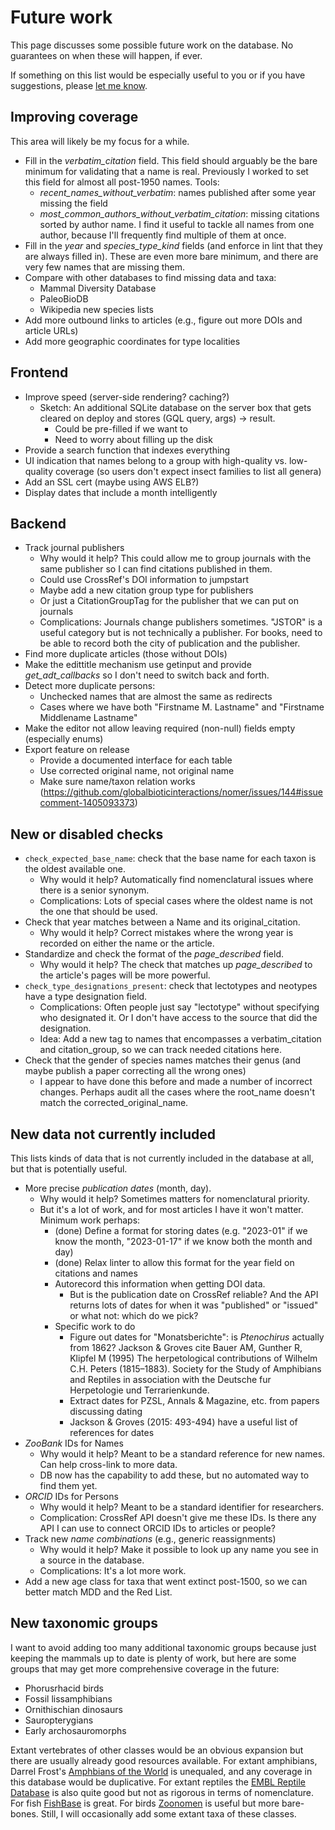 # Future work

This page discusses some possible future work on the database. No guarantees on when
these will happen, if ever.

If something on this list would be especially useful to you or if you have suggestions,
please [let me know](mailto:jelle.zijlstra@gmail.com).

## Improving coverage

This area will likely be my focus for a while.

- Fill in the _verbatim_citation_ field. This field should arguably be the bare minimum
  for validating that a name is real. Previously I worked to set this field for almost
  all post-1950 names. Tools:
  - _recent_names_without_verbatim_: names published after some year missing the field
  - _most_common_authors_without_verbatim_citation_: missing citations sorted by author
    name. I find it useful to tackle all names from one author, because I'll frequently
    find multiple of them at once.
- Fill in the _year_ and _species_type_kind_ fields (and enforce in lint that they are
  always filled in). These are even more bare minimum, and there are very few names that
  are missing them.
- Compare with other databases to find missing data and taxa:
  - Mammal Diversity Database
  - PaleoBioDB
  - Wikipedia new species lists
- Add more outbound links to articles (e.g., figure out more DOIs and article URLs)
- Add more geographic coordinates for type localities

## Frontend

- Improve speed (server-side rendering? caching?)
  - Sketch: An additional SQLite database on the server box that gets cleared on deploy
    and stores (GQL query, args) -> result.
    - Could be pre-filled if we want to
    - Need to worry about filling up the disk
- Provide a search function that indexes everything
- UI indication that names belong to a group with high-quality vs. low-quality coverage
  (so users don't expect insect families to list all genera)
- Add an SSL cert (maybe using AWS ELB?)
- Display dates that include a month intelligently

## Backend

- Track journal publishers
  - Why would it help? This could allow me to group journals with the same publisher so
    I can find citations published in them.
  - Could use CrossRef's DOI information to jumpstart
  - Maybe add a new citation group type for publishers
  - Or just a CitationGroupTag for the publisher that we can put on journals
  - Complications: Journals change publishers sometimes. "JSTOR" is a useful category
    but is not technically a publisher. For books, need to be able to record both the
    city of publication and the publisher.
- Find more duplicate articles (those without DOIs)
- Make the edittitle mechanism use getinput and provide _get_adt_callbacks_ so I don't
  need to switch back and forth.
- Detect more duplicate persons:
  - Unchecked names that are almost the same as redirects
  - Cases where we have both "Firstname M. Lastname" and "Firstname Middlename Lastname"
- Make the editor not allow leaving required (non-null) fields empty (especially enums)
- Export feature on release
  - Provide a documented interface for each table
  - Use corrected original name, not original name
  - Make sure name/taxon relation works
    (https://github.com/globalbioticinteractions/nomer/issues/144#issuecomment-1405093373)

## New or disabled checks

- `check_expected_base_name`: check that the base name for each taxon is the oldest
  available one.
  - Why would it help? Automatically find nomenclatural issues where there is a senior
    synonym.
  - Complications: Lots of special cases where the oldest name is not the one that
    should be used.
- Check that year matches between a Name and its original_citation.
  - Why would it help? Correct mistakes where the wrong year is recorded on either the
    name or the article.
- Standardize and check the format of the _page_described_ field.
  - Why would it help? The check that matches up _page_described_ to the article's pages
    will be more powerful.
- `check_type_designations_present`: check that lectotypes and neotypes have a type
  designation field.
  - Complications: Often people just say "lectotype" without specifying who designated
    it. Or I don't have access to the source that did the designation.
  - Idea: Add a new tag to names that encompasses a verbatim_citation and
    citation_group, so we can track needed citations here.
- Check that the gender of species names matches their genus (and maybe publish a paper
  correcting all the wrong ones)
  - I appear to have done this before and made a number of incorrect changes. Perhaps
    audit all the cases where the root_name doesn't match the corrected_original_name.

## New data not currently included

This lists kinds of data that is not currently included in the database at all, but that
is potentially useful.

- More precise _publication dates_ (month, day).
  - Why would it help? Sometimes matters for nomenclatural priority.
  - But it's a lot of work, and for most articles I have it won't matter. Minimum work
    perhaps:
    - (done) Define a format for storing dates (e.g. "2023-01" if we know the month,
      "2023-01-17" if we know both the month and day)
    - (done) Relax linter to allow this format for the year field on citations and names
    - Autorecord this information when getting DOI data.
      - But is the publication date on CrossRef reliable? And the API returns lots of
        dates for when it was "published" or "issued" or what not: which do we pick?
    - Specific work to do
      - Figure out dates for "Monatsberichte": is _Ptenochirus_ actually from 1862?
        Jackson & Groves cite Bauer AM, Gunther R, Klipfel M (1995) The herpetological
        contributions of Wilhelm C.H. Peters (1815–1883). Society for the Study of
        Amphibians and Reptiles in association with the Deutsche fur Herpetologie und
        Terrarienkunde.
      - Extract dates for PZSL, Annals & Magazine, etc. from papers discussing dating
      - Jackson & Groves (2015: 493-494) have a useful list of references for dates
- _ZooBank_ IDs for Names
  - Why would it help? Meant to be a standard reference for new names. Can help
    cross-link to more data.
  - DB now has the capability to add these, but no automated way to find them yet.
- _ORCID_ IDs for Persons
  - Why would it help? Meant to be a standard identifier for researchers.
  - Complication: CrossRef API doesn't give me these IDs. Is there any API I can use to
    connect ORCID IDs to articles or people?
- Track new _name combinations_ (e.g., generic reassignments)
  - Why would it help? Make it possible to look up any name you see in a source in the
    database.
  - Complications: It's a lot more work.
- Add a new age class for taxa that went extinct post-1500, so we can better match MDD
  and the Red List.

## New taxonomic groups

I want to avoid adding too many additional taxonomic groups because just keeping the
mammals up to date is plenty of work, but here are some groups that may get more
comprehensive coverage in the future:

- Phorusrhacid birds
- Fossil lissamphibians
- Ornithischian dinosaurs
- Sauropterygians
- Early archosauromorphs

Extant vertebrates of other classes would be an obvious expansion but there are usually
already good resources available. For extant amphibians, Darrel Frost's
[Amphbians of the World](https://amphibiansoftheworld.amnh.org/) is unequaled, and any
coverage in this database would be duplicative. For extant reptiles the
[EMBL Reptile Database](http://www.reptile-database.org/) is also quite good but not as
rigorous in terms of nomenclature. For fish
[FishBase](https://www.fishbase.se/search.php) is great. For birds
[Zoonomen](http://zoonomen.net/) is useful but more bare-bones. Still, I will
occasionally add some extant taxa of these classes.
